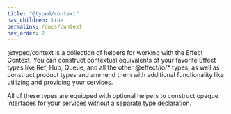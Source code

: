```yaml
---
title: "@typed/context"
has_children: true
permalink: /docs/context
nav_order: 2
---
```


@typed/context is a collection of helpers for working with the Effect Context.
You can construct contextual equivalents of your favorite Effect types like
Ref, Hub, Queue, and all the other @effect/io/\* types, as well as construct product
types and ammend them with additional functionality like utilizing and providing your services.

All of these types are equipped with optional helpers to construct opaque interfaces for your services
without a separate type declaration.
